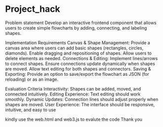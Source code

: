 # Project_hack

Problem statement
Develop an interactive frontend component that allows users to create simple flowcharts by adding, connecting, and labeling shapes.

Implementation Requirements
Canvas & Shape Management: Provide a canvas area where users can add basic shapes (rectangles, circles, diamonds).
Enable dragging and repositioning of shapes.
Allow users to delete elements as needed.
Connections & Editing: Implement lines/arrows to connect shapes.
Ensure connections update dynamically when shapes are moved.
Allow text editing for both shapes and connectors.
Saving & Exporting: Provide an option to save/export the flowchart as JSON (for reloading) or as an image.

Evaluation Criteria
Interactivity: Shapes can be added, moved, and connected intuitively.
Editing Experience: Text editing should work smoothly.
Dynamic Updates: Connection lines should adjust properly when shapes are moved.
User Experience: The interface should be responsive, intuitive, and easy to use

kindly use the web.html and web3.js to evalute the code 
Thank you


